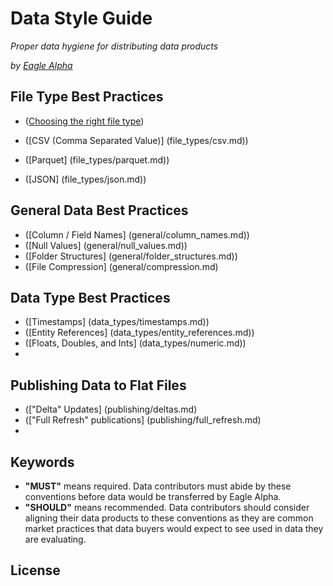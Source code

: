 # Data Style Guide
_Proper data hygiene for distributing data products_

_by [Eagle Alpha](https://eaglealpha.com)_

## File Type Best Practices

- ([Choosing the right file type](file_types/choosing_the_right_file_type.md))

- ([CSV (Comma Separated Value)] (file_types/csv.md))

- ([Parquet] (file_types/parquet.md))

- ([JSON] (file_types/json.md))

## General Data Best Practices

- ([Column / Field Names] (general/column_names.md))
- ([Null Values] (general/null_values.md))
- ([Folder Structures] (general/folder_structures.md))
- ([File Compression] (general/compression.md)

## Data Type Best Practices

- ([Timestamps] (data_types/timestamps.md))
- ([Entity References] (data_types/entity_references.md))
- ([Floats, Doubles, and Ints] (data_types/numeric.md))
- 

## Publishing Data to Flat Files

- (["Delta" Updates] (publishing/deltas.md)
- (["Full Refresh" publications] (publishing/full_refresh.md)
- 



## Keywords

- __"MUST"__ means required. Data contributors must abide by these conventions before data would be transferred by Eagle Alpha.
- __"SHOULD"__ means recommended. Data contributors should consider aligning their data products to these conventions as they are common market practices that data buyers would expect to see used in data they are evaluating.

## License
